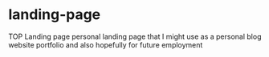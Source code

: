 # landing-page
TOP Landing page
personal landing page that I might use as a personal blog website portfolio and also hopefully for future employment
